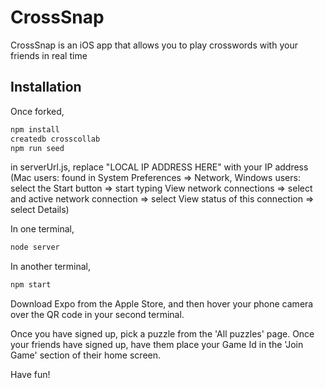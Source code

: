 # CrossSnap

CrossSnap is an iOS app that allows you to play crosswords with your friends in real time

## Installation

Once forked,

```bash
npm install
createdb crosscollab
npm run seed
```

in serverUrl.js, replace "LOCAL IP ADDRESS HERE" with your IP address (Mac users: found in
System Preferences => Network, Windows users: select the Start button => start typing View network connections => select and active network connection => select View status of this connection => select Details)

In one terminal,

```bash
node server
```

In another terminal,

```bash
npm start
```

Download Expo from the Apple Store, and then hover your phone camera over the QR code in your second terminal.

Once you have signed up, pick a puzzle from the 'All puzzles' page. Once your friends have signed up, have them place your Game Id in the 'Join Game' section of their home screen.

Have fun!
